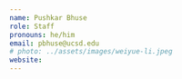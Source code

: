 ```yaml
---
name: Pushkar Bhuse
role: Staff
pronouns: he/him
email: pbhuse@ucsd.edu
# photo: ../assets/images/weiyue-li.jpeg
website:
---
```


